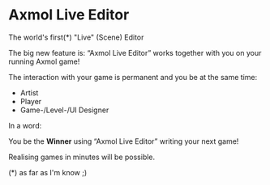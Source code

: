 # Axmol Live Editor
The world's first(*) "Live" (Scene) Editor     

The big new feature is:
“Axmol Live Editor” works together with you on your running Axmol game!

The interaction with your game is permanent and you be at the same time:

- Artist
- Player
- Game-/Level-/UI Designer

In a word:

You be the **Winner** using “Axmol Live Editor” writing your next game!

Realising games in minutes will be possible.

(*) as far as I'm know ;)
